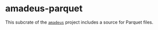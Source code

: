 # amadeus-parquet

This subcrate of the [`amadeus`](https://github.com/constellation-rs/amadeus) project includes a source for Parquet files.
